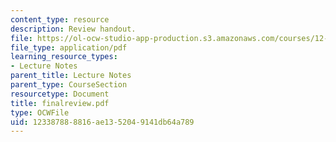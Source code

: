 ```yaml
---
content_type: resource
description: Review handout.
file: https://ol-ocw-studio-app-production.s3.amazonaws.com/courses/12-800-fluid-dynamics-of-the-atmosphere-and-ocean-fall-2004/123387888816ae1352049141db64a789_finalreview.pdf
file_type: application/pdf
learning_resource_types:
- Lecture Notes
parent_title: Lecture Notes
parent_type: CourseSection
resourcetype: Document
title: finalreview.pdf
type: OCWFile
uid: 12338788-8816-ae13-5204-9141db64a789
---
```

